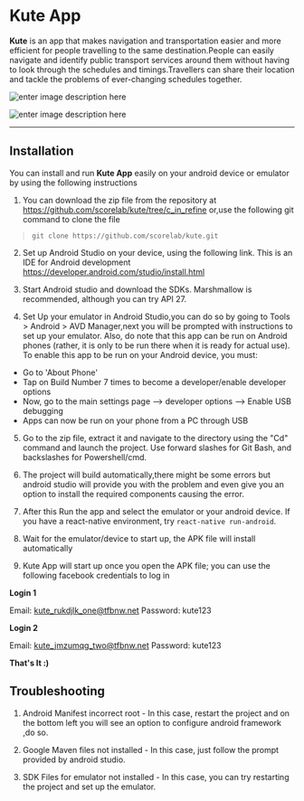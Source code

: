 Kute App
===================


**Kute** is an app that makes navigation and transportation easier and more efficient for people travelling to the same destination.People can easily navigate and identify public transport services around them without having to look through the schedules and timings.Travellers can share their location and tackle the problems of ever-changing schedules together.

![enter image description here](http://res.cloudinary.com/raghavp/image/upload/v1513531690/kute1_bhhvhj.png)

![enter image description here](http://res.cloudinary.com/raghavp/image/upload/v1513531691/kute2_vtvneu.png)

----------


Installation
-------------

You can install and run **Kute App** easily on your android device or emulator by using the following instructions

1) You can download the zip file from the repository at 
https://github.com/scorelab/kute/tree/c_in_refine or,use the following git command to clone the file 
> `git clone https://github.com/scorelab/kute.git`

2) Set up Android Studio on your device, using the following link. This is an IDE for Android development
https://developer.android.com/studio/install.html

3) Start Android studio and download the SDKs. Marshmallow is recommended, although you can try API 27.

4) Set Up your emulator in Android Studio,you can do so by going to Tools > Android > AVD Manager,next you will be prompted with instructions to set up your emulator. Also, do note that this app can be run on Android phones (rather, it is only to be run there when it is ready for actual use). To enable this app to be run on your Android device, you must:
- Go to 'About Phone'
- Tap on Build Number 7 times to become a developer/enable developer options
- Now, go to the main settings page --> developer options --> Enable USB debugging
- Apps can now be run on your phone from a PC through USB

5) Go to the zip file, extract it and navigate to the directory using the "Cd" command and launch the project. Use forward slashes for Git Bash, and backslashes for Powershell/cmd.

6) The project will build automatically,there might be some errors but android studio will provide you with the problem and even give you an option to install the required components causing the error.

7) After this Run the app and select the emulator or your android device. If you have a react-native environment, try `react-native run-android`.

8) Wait for the emulator/device to start up, the APK file will install automatically 

9) Kute App will start up once you open the APK file; you can use the following facebook credentials to log in 

**Login 1**

Email: kute_rukdjlk_one@tfbnw.net
Password: kute123

**Login 2**

Email: kute_jmzumqg_two@tfbnw.net
Password: kute123

**That's It :)**

Troubleshooting
-------------
1) Android Manifest incorrect root - In this case, restart the project and on the bottom left you will see an option to configure android framework ,do so.

2) Google Maven files not installed - In this case, just follow the prompt provided by android studio.

3) SDK Files for emulator not installed - In this case, you can try restarting the project and set up the emulator.




